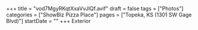 +++
title = "vod7MgyRKqtXxaVvJlQf.avif"
draft = false
tags = ["Photos"]
categories = ["ShowBiz Pizza Place"]
pages = ["Topeka, KS (1301 SW Gage Blvd)"]
startDate = ""
+++
Exterior
